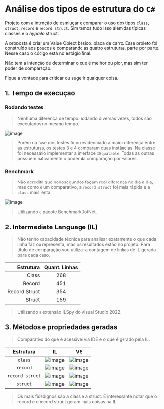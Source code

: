 # Análise dos tipos de estrutura do `C#`

Projeto com a intenção de esmiuçar e comparar o uso dos tipos `class`, `struct`, `record` e `record struct`. Sim temos tudo isso além das típicas classes e o *hypado* struct.

A proposta é criar um Value Object básico, placa de carro. Esse projeto foi construído aos poucos e comparando as quatro estruturas, parte por parte. Nesse caso o código está no estágio final.

Não tem a intenção de determinar o que é melhor ou pior, mas sim ter poder de comparação.

Fique a vontade para criticar ou sugerir qualquer coisa.

## 1. Tempo de execução

### Rodando testes

> Nenhuma diferença de tempo. rodando diversas vezes, todos são executados no mesmo tempo.

![image](https://github.com/user-attachments/assets/cd59cb81-df75-412c-86ec-57905a08dded)

> Porém na fase dos testes ficou evidenciado a maior diferença entre as estruturas, os testes 3 e 4 comparam duas instâncias. Na classe foi necessário implementar a interface `IEquatable`.
> Todas as outras possuem nativamente o poder da comparação por valores.

### Benchmark

> Não acredito que nanosegundos façam real diferença no dia a dia, mas como é um comparativo, a `record struct` foi mais rápida e a `class` mais lenta.

![image](https://github.com/user-attachments/assets/e290e9bf-0c03-445b-9813-65b9adaa9755)

> Utilizando o pacote BenchmarkDotNet.

## 2. Intermediate Language (IL)

> Não tenho capacidade técnica para analisar exatamente o que cada linha faz ou representa, mas os resultados estão no projeto. Para título de comparação vou utilizar a contagem de linhas de IL gerada para cada caso.

|Estrutura|Quant. Linhas|
|-:|:-:|
|Class|268|
|Record|451|
|Record Struct|354|
|Struct|159|

> Utilizando a extensão ILSpy do Visual Studio 2022.

## 3. Métodos e propriedades geradas

> Comparativo do que é acessível via IDE e o que é gerado pela IL.

|Estrutura|IL|VS|
|:-:|-|-|
|`class`|![image](https://github.com/user-attachments/assets/602472ca-1966-44b7-a78b-4fecbe08ee16)|![image](https://github.com/user-attachments/assets/0950713c-f10d-409a-b918-db44607a6510)|
|`record`|![image](https://github.com/user-attachments/assets/b08617c0-eeec-4eef-be74-cd3fcf3bfa69)|![image](https://github.com/user-attachments/assets/7d2e4bed-34df-48a6-87b5-3ce9f55df506)|
|`record struct`|![image](https://github.com/user-attachments/assets/a3471e3d-c5d9-4b8a-8f77-13f2eefa552c)|![image](https://github.com/user-attachments/assets/39a5b48f-9096-4b20-8bb5-c91dbc5479b5)|
|`struct`|![image](https://github.com/user-attachments/assets/4272edfe-484a-41b5-b6ae-1b47a8a26e5a)|![image](https://github.com/user-attachments/assets/2e328af5-df60-44df-982e-39eeef94def4)|

> Os mais fidedignos são a class e a struct. É interessante notar que o record e o record struct geram mais coisas na IL.
